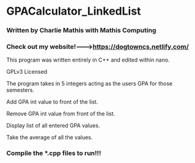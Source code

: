 # GPACalculator_LinkedList

### Written by Charlie Mathis with Mathis Computing
### Check out my website!--->https://dogtowncs.netlify.com/

This program was written entirely in C++ and edited within nano.

GPLv3 Licensed 

The program takes in 5 integers acting as the users GPA for those semesters.


Add GPA int value to front of the list.

Remove GPA int value from front of the list.

Display list of all entered GPA values.

Take the average of all the values.

### Compile the *.cpp files to run!!!
